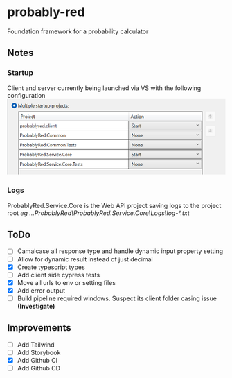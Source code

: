 # probably-red

Foundation framework for a probability calculator

## Notes

### Startup

Client and server currently being launched via VS with the following configuration
![Multi Project Startup Config](docs/images/multi-project-startup.png)

### Logs

ProbablyRed.Service.Core is the Web API project saving logs to the project root
_eg ...ProbablyRed\ProbablyRed.Service.Core\Logs\log-\*.txt_

## ToDo

- [ ] Camalcase all response type and handle dynamic input property setting
- [ ] Allow for dynamic result instead of just decimal
- [x] Create typescript types
- [ ] Add client side cypress tests
- [x] Move all urls to env or setting files
- [x] Add error output
- [ ] Build pipeline required windows. Suspect its client folder casing issue **(Investigate)**

## Improvements

- [ ] Add Tailwind
- [ ] Add Storybook
- [x] Add Github CI
- [ ] Add Github CD
